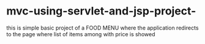 # mvc-using-servlet-and-jsp-project-

this is simple basic project of a FOOD MENU
where the application redirects to the page where list of items among with price is showed
